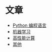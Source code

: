 # 文章

- [Python 编程语言](python.md)
- [机器学习](ml.md)
- [高性能计算](https://gitee.com/qiwsir/sci-compute)
- [其他](others.md)

